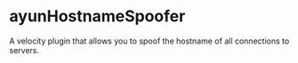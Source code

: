 # ayunHostnameSpoofer
A velocity plugin that allows you to spoof the hostname of all connections to servers.
